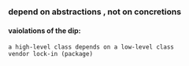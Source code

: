 ### depend on abstractions , not on concretions

#### vaiolations of the dip:
    a high-level class depends on a low-level class
    vendor lock-in (package)